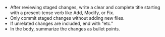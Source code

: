 - After reviewing staged changes, write a clear and complete title starting with a present-tense verb like Add, Modify, or Fix. 
- Only commit staged changes without adding new files.
- If unrelated changes are included, end with "etc." 
- In the body, summarize the changes as bullet points.
